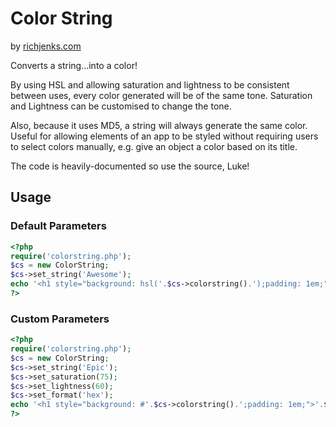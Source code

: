# Color String

by [richjenks.com](http://richjenks.com)

Converts a string…into a color!

By using HSL and allowing saturation and lightness to be consistent between uses, every color generated will be of the same tone. Saturation and Lightness can be customised to change the tone.

Also, because it uses MD5, a string will always generate the same color. Useful for allowing elements of an app to be styled without requiring users to select colors manually, e.g. give an object a color based on its title.

The code is heavily-documented so use the source, Luke!

## Usage

### Default Parameters

```php
<?php
require('colorstring.php');
$cs = new ColorString;
$cs->set_string('Awesome');
echo '<h1 style="background: hsl('.$cs->colorstring().');padding: 1em;">'.$cs->get_string().'</h1>';
?>
```

### Custom Parameters

```php
<?php
require('colorstring.php');
$cs = new ColorString;
$cs->set_string('Epic');
$cs->set_saturation(75);
$cs->set_lightness(60);
$cs->set_format('hex');
echo '<h1 style="background: #'.$cs->colorstring().';padding: 1em;">'.$cs->get_string().'</h1>';
?>
```